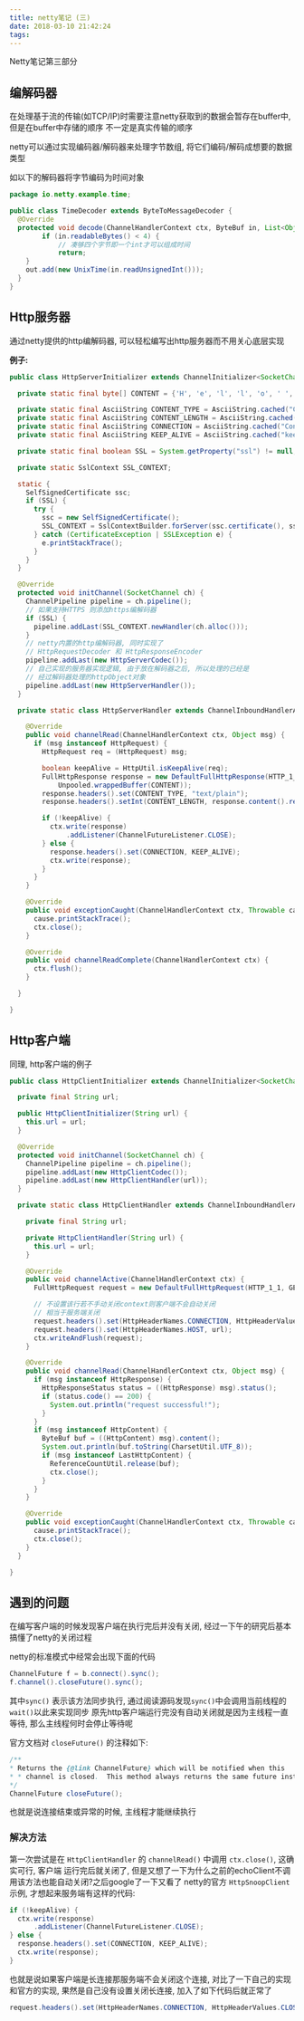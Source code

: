 ```yaml
---
title: netty笔记 (三)
date: 2018-03-10 21:42:24
tags:
---
```


Netty笔记第三部分

<!-- more -->

编解码器
---------------

在处理基于流的传输(如TCP/IP)时需要注意netty获取到的数据会暂存在buffer中, 但是在buffer中存储的顺序
不一定是真实传输的顺序

netty可以通过实现编码器/解码器来处理字节数组, 将它们编码/解码成想要的数据类型

如以下的解码器将字节编码为时间对象

```java
package io.netty.example.time;

public class TimeDecoder extends ByteToMessageDecoder {
  @Override
  protected void decode(ChannelHandlerContext ctx, ByteBuf in, List<Object> out) {
		if (in.readableBytes() < 4) {
			// 凑够四个字节即一个int才可以组成时间
			return;
    }
    out.add(new UnixTime(in.readUnsignedInt()));
  }
}
```

Http服务器
-----------

通过netty提供的http编解码器, 可以轻松编写出http服务器而不用关心底层实现

**例子:**

```java
public class HttpServerInitializer extends ChannelInitializer<SocketChannel> {

  private static final byte[] CONTENT = {'H', 'e', 'l', 'l', 'o', ' ', 'W', 'o', 'r', 'l', 'd'};

  private static final AsciiString CONTENT_TYPE = AsciiString.cached("Content-Type");
  private static final AsciiString CONTENT_LENGTH = AsciiString.cached("Content-Length");
  private static final AsciiString CONNECTION = AsciiString.cached("Connection");
  private static final AsciiString KEEP_ALIVE = AsciiString.cached("keep-alive");

  private static final boolean SSL = System.getProperty("ssl") != null;

  private static SslContext SSL_CONTEXT;

  static {
    SelfSignedCertificate ssc;
    if (SSL) {
      try {
        ssc = new SelfSignedCertificate();
        SSL_CONTEXT = SslContextBuilder.forServer(ssc.certificate(), ssc.privateKey()).build();
      } catch (CertificateException | SSLException e) {
        e.printStackTrace();
      }
    }
  }

  @Override
  protected void initChannel(SocketChannel ch) {
    ChannelPipeline pipeline = ch.pipeline();
    // 如果支持HTTPS 则添加https编解码器
    if (SSL) {
      pipeline.addLast(SSL_CONTEXT.newHandler(ch.alloc()));
    }
    // netty内置的http编解码器, 同时实现了
    // HttpRequestDecoder 和 HttpResponseEncoder
    pipeline.addLast(new HttpServerCodec());
    // 自己实现的服务器实现逻辑, 由于放在解码器之后, 所以处理的已经是
    // 经过解码器处理的httpObject对象
    pipeline.addLast(new HttpServerHandler());
  }

  private static class HttpServerHandler extends ChannelInboundHandlerAdapter {

    @Override
    public void channelRead(ChannelHandlerContext ctx, Object msg) {
      if (msg instanceof HttpRequest) {
        HttpRequest req = (HttpRequest) msg;

        boolean keepAlive = HttpUtil.isKeepAlive(req);
        FullHttpResponse response = new DefaultFullHttpResponse(HTTP_1_1, OK,
            Unpooled.wrappedBuffer(CONTENT));
        response.headers().set(CONTENT_TYPE, "text/plain");
        response.headers().setInt(CONTENT_LENGTH, response.content().readableBytes());

        if (!keepAlive) {
          ctx.write(response)
              .addListener(ChannelFutureListener.CLOSE);
        } else {
          response.headers().set(CONNECTION, KEEP_ALIVE);
          ctx.write(response);
        }
      }
    }

    @Override
    public void exceptionCaught(ChannelHandlerContext ctx, Throwable cause) {
      cause.printStackTrace();
      ctx.close();
    }

    @Override
    public void channelReadComplete(ChannelHandlerContext ctx) {
      ctx.flush();
    }

  }

}
```

Http客户端
----------

同理, http客户端的例子

```java
public class HttpClientInitializer extends ChannelInitializer<SocketChannel> {

  private final String url;

  public HttpClientInitializer(String url) {
    this.url = url;
  }

  @Override
  protected void initChannel(SocketChannel ch) {
    ChannelPipeline pipeline = ch.pipeline();
    pipeline.addLast(new HttpClientCodec());
    pipeline.addLast(new HttpClientHandler(url));
  }

  private static class HttpClientHandler extends ChannelInboundHandlerAdapter {

    private final String url;

    private HttpClientHandler(String url) {
      this.url = url;
    }

    @Override
    public void channelActive(ChannelHandlerContext ctx) {
      FullHttpRequest request = new DefaultFullHttpRequest(HTTP_1_1, GET, url);

      // 不设置该行若不手动关闭context则客户端不会自动关闭
      // 相当于服务端关闭
      request.headers().set(HttpHeaderNames.CONNECTION, HttpHeaderValues.CLOSE);
      request.headers().set(HttpHeaderNames.HOST, url);
      ctx.writeAndFlush(request);
    }

    @Override
    public void channelRead(ChannelHandlerContext ctx, Object msg) {
      if (msg instanceof HttpResponse) {
        HttpResponseStatus status = ((HttpResponse) msg).status();
        if (status.code() == 200) {
          System.out.println("request successful!");
        }
      }
      if (msg instanceof HttpContent) {
        ByteBuf buf = ((HttpContent) msg).content();
        System.out.println(buf.toString(CharsetUtil.UTF_8));
        if (msg instanceof LastHttpContent) {
          ReferenceCountUtil.release(buf);
          ctx.close();
        }
      }
    }

    @Override
    public void exceptionCaught(ChannelHandlerContext ctx, Throwable cause) {
      cause.printStackTrace();
      ctx.close();
    }
  }

}
```

遇到的问题
----------

在编写客户端的时候发现客户端在执行完后并没有关闭, 经过一下午的研究后基本搞懂了netty的关闭过程

netty的标准模式中经常会出现下面的代码

```java
ChannelFuture f = b.connect().sync();
f.channel().closeFuture().sync();
```

其中`sync()` 表示该方法同步执行, 通过阅读源码发现`sync()`中会调用当前线程的`wait()`以此来实现同步
原先http客户端运行完没有自动关闭就是因为主线程一直等待, 那么主线程何时会停止等待呢

官方文档对 `closeFuture()` 的注释如下:

```java
/**
* Returns the {@link ChannelFuture} which will be notified when this
* * channel is closed.  This method always returns the same future instance.
*/
ChannelFuture closeFuture();
```

也就是说连接结束或异常的时候, 主线程才能继续执行

### 解决方法

第一次尝试是在 `HttpClientHandler` 的 `channelRead()` 中调用 `ctx.close()`, 这确实可行, 客户端
运行完后就关闭了, 但是又想了一下为什么之前的echoClient不调用该方法也能自动关闭?之后google了一下又看了
netty的官方 `HttpSnoopClient` 示例, 才想起来服务端有这样的代码:

```java
if (!keepAlive) {
  ctx.write(response)
      .addListener(ChannelFutureListener.CLOSE);
} else {
  response.headers().set(CONNECTION, KEEP_ALIVE);
  ctx.write(response);
}
```

也就是说如果客户端是长连接那服务端不会关闭这个连接, 对比了一下自己的实现和官方的实现, 果然是自己没有设置关闭长连接,
加入了如下代码后就正常了

```java
request.headers().set(HttpHeaderNames.CONNECTION, HttpHeaderValues.CLOSE);
```
